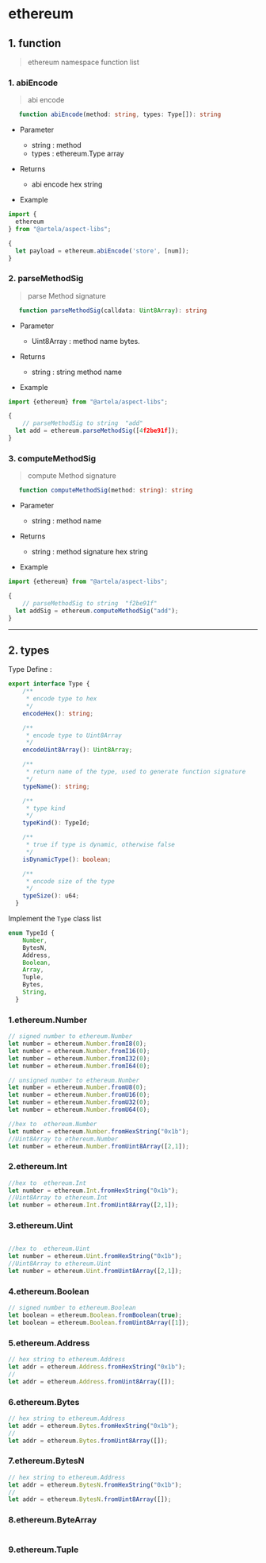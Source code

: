 # ethereum

## 1. function

> ethereum namespace function list

### 1. abiEncode

>  abi encode

<!-- @formatter:off -->
```typescript
   function abiEncode(method: string, types: Type[]): string
```
<!-- @formatter:on -->

* Parameter
    * string : method
    * types : ethereum.Type array
* Returns
    * abi encode hex string

* Example
<!-- @formatter:off -->
```typescript
import {
  ethereum
} from "@artela/aspect-libs";

{
  let payload = ethereum.abiEncode('store', [num]);
}
```
<!-- @formatter:on -->

### 2. parseMethodSig

>  parse Method signature

<!-- @formatter:off -->
```typescript
   function parseMethodSig(calldata: Uint8Array): string
```
<!-- @formatter:on -->

* Parameter
  * Uint8Array : method name bytes.
* Returns
  * string : string method name

* Example
<!-- @formatter:off -->
```typescript
import {ethereum} from "@artela/aspect-libs";

{
    // parseMethodSig to string  "add"
  let add = ethereum.parseMethodSig([4f2be91f]);
}
```
<!-- @formatter:on -->

### 3. computeMethodSig

>  compute Method signature

<!-- @formatter:off -->
```typescript
   function computeMethodSig(method: string): string
```
<!-- @formatter:on -->

* Parameter
  * string : method name
* Returns
  * string : method signature hex string

* Example
<!-- @formatter:off -->
```typescript
import {ethereum} from "@artela/aspect-libs";

{
    // parseMethodSig to string  "f2be91f"
  let addSig = ethereum.computeMethodSig("add");
}
```
<!-- @formatter:on -->

---

## 2. types

Type Define :

```typescript
export interface Type {
    /**
     * encode type to hex
     */
    encodeHex(): string;

    /**
     * encode type to Uint8Array
     */
    encodeUint8Array(): Uint8Array;

    /**
     * return name of the type, used to generate function signature
     */
    typeName(): string;

    /**
     * type kind
     */
    typeKind(): TypeId;

    /**
     * true if type is dynamic, otherwise false
     */
    isDynamicType(): boolean;

    /**
     * encode size of the type
     */
    typeSize(): u64;
  }
```

Implement the `Type` class list

```typescript
enum TypeId {
    Number,
    BytesN,
    Address,
    Boolean,
    Array,
    Tuple,
    Bytes,
    String,
  }
```

### 1.ethereum.Number

<!-- @formatter:off -->
```typescript
// signed number to ethereum.Number
let number = ethereum.Number.fromI8(0);
let number = ethereum.Number.fromI16(0);
let number = ethereum.Number.fromI32(0);
let number = ethereum.Number.fromI64(0);

// unsigned number to ethereum.Number
let number = ethereum.Number.fromU8(0);
let number = ethereum.Number.fromU16(0);
let number = ethereum.Number.fromU32(0);
let number = ethereum.Number.fromU64(0);

//hex to  ethereum.Number
let number = ethereum.Number.fromHexString("0x1b");
//Uint8Array to ethereum.Number
let number = ethereum.Number.fromUint8Array([2,1]);

```
<!-- @formatter:on -->

### 2.ethereum.Int
<!-- @formatter:off -->
```typescript
//hex to  ethereum.Int
let number = ethereum.Int.fromHexString("0x1b");
//Uint8Array to ethereum.Int
let number = ethereum.Int.fromUint8Array([2,1]);
```
<!-- @formatter:on -->

### 3.ethereum.Uint
<!-- @formatter:off -->
```typescript

//hex to  ethereum.Uint
let number = ethereum.Uint.fromHexString("0x1b");
//Uint8Array to ethereum.Uint
let number = ethereum.Uint.fromUint8Array([2,1]);
```
<!-- @formatter:on -->

### 4.ethereum.Boolean
<!-- @formatter:off -->
```typescript
// signed number to ethereum.Boolean
let boolean = ethereum.Boolean.fromBoolean(true);
let boolean = ethereum.Boolean.fromUint8Array([1]);
```
<!-- @formatter:on -->

### 5.ethereum.Address
<!-- @formatter:off -->
```typescript
// hex string to ethereum.Address
let addr = ethereum.Address.fromHexString("0x1b");
//
let addr = ethereum.Address.fromUint8Array([]);
```
<!-- @formatter:on -->

### 6.ethereum.Bytes
<!-- @formatter:off -->
```typescript
// hex string to ethereum.Address
let addr = ethereum.Bytes.fromHexString("0x1b");
//
let addr = ethereum.Bytes.fromUint8Array([]);
```
<!-- @formatter:on -->

### 7.ethereum.BytesN
<!-- @formatter:off -->
```typescript
// hex string to ethereum.Address
let addr = ethereum.BytesN.fromHexString("0x1b");
//
let addr = ethereum.BytesN.fromUint8Array([]);
```
<!-- @formatter:on -->

### 8.ethereum.ByteArray
<!-- @formatter:off -->
```typescript

```
<!-- @formatter:on -->

### 9.ethereum.Tuple
<!-- @formatter:off -->
```typescript

```
<!-- @formatter:on -->